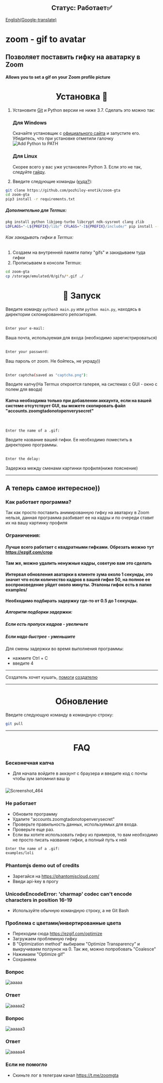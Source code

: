 <h2 align="center">Статус: Работает✅</h2>

[English(Google-translate)](README-ENG.md)

# zoom - gif to avatar
## Позволяет поставить гифку на аватарку в Zoom 
#### Allows you to set a gif on your Zoom profile picture 

<h1 align="center">Установка 🚀 </h1>


1. Установите [Git](https://git-scm.com/book/ru/v2/%D0%92%D0%B2%D0%B5%D0%B4%D0%B5%D0%BD%D0%B8%D0%B5-%D0%A3%D1%81%D1%82%D0%B0%D0%BD%D0%BE%D0%B2%D0%BA%D0%B0-Git) и Python версии не ниже 3.7. Сделать это можно так:

    <h3>Для Windows</h3>

    Скачайте установщик с [официального сайта](https://www.python.org/downloads/) и запустите его. Убедитесь, что при установке отметили галочку ![Add Python to PATH](https://user-images.githubusercontent.com/42045258/69171091-557d2780-0b0c-11ea-8adf-7f819357f041.png)
    
    <h3>Для Linux</h3>

    Скорее всего у вас уже установлен Python 3. Если это не так, следуйте [гайду](https://realpython.com/installing-python/#linux).

2. Введите следующие команды ([куда?](http://comp-profi.com/kak-vyzvat-komandnuyu-stroku-ili-konsol-windows/)):

```sh
git clone https://github.com/pozhiloy-enotik/zoom-gta
cd zoom-gta
pip3 install -r requirements.txt
```

#####      Дополнительно для Termux:
```sh
pkg install python libjpeg-turbo libcrypt ndk-sysroot clang zlib
LDFLAGS="-L${PREFIX}/lib/" CFLAGS="-I${PREFIX}/include/" pip install --upgrade wheel pillow
```
###### Как закидывать гифки в Termux:
1. Создаем на внутренней памяти папку "gifs" и закидываем туда гифки
2. Прописываем в консоли Termux:
```sh
cd zoom-gta
cp /storage/emulated/0/gifs/*.gif ./
```


<h1 align="center">🚩 Запуск</h1>

Введите команду `python3 main.py` или `python main.py`, находясь в директории склонированного репозитория.  <br/>
  <br/>
```sh
Enter your e-mail:
```
Ваша почта, используемая для входа (необходимо зарегистрироваться)  <br/>
  <br/>
```sh
Enter your password:
```
Ваш пароль от zoom. Не бойтесь, не украду))  <br/>
  <br/>
```sh
Enter captcha(saved as "captcha.png"):
```
Вводите капчу(На Termux откроется галерея, на системах с GUI - окно с полем для ввода)
#### Капча необходима только при добавлении аккаунта, если на вашей системе отсутствует GUI, вы можете скопировать файл "accounts.zoomgtadonotopenverysecret"   <br/>
  <br/>

```sh
Enter the name of a .gif:
```
Вводите название вашей гифки. Ее необходимо поместить в директорию программы.  <br/>
  <br/>
```sh
Enter the delay:
```
Задержка между сменами картинки профиля(ниже пояснение)

____

## А теперь самое интересное))
### Как работает программа?
Так как просто поставить анимированную гифку на аватарку в Zoom нельзя, данная программа разбивает ее на кадры и по очереди ставит их на вашу картинку профиля

### Ограничения: 
#### Лучше всего работает с квадратными гифками. Обрезать можно тут https://ezgif.com/crop
#### Там же, можно удалить ненужные кадры, советую вам это сделать

#### Интервал обновления аватарки в клиенте зума около 1 секунды, это значит что если количество кадров в вашей гифке 50, на полное ее воспроизведение уйдет около минуты. Эталоны гифок есть в папке examples/
#### Необходимо подбирать задержку где-то от 0.5 до 1 секунды.
##### Алгоритм подборки задержки:
##### Если есть пропуск кадров - увеличьте
##### Если надо быстрее - уменьшите
Для смены задержки во время выполнения программы:
- нажмите Ctrl + C
- введите 4
____
Создатель хочет кушать, [помоги](https://donatepay.ru/don/pozhiloyenotik) [создателю](https://www.donationalerts.com/r/pozhiloyenotik)

____
<h1 align="center">Обновление</h1>

Введите следующую команду в командную строку:
```sh
git pull
```
____
<h1 align="center">FAQ</h1>

### Бесконечная капча
  - Для начала войдите в аккаунт с браузера и введите код с почты чтобы зум запомнил ваш ip
###

![Screenshot_464](https://user-images.githubusercontent.com/49619526/158879597-b0c4b72e-9f27-49f7-940d-4b70a0c2ab8d.png)

### Не работает
  - Обновите программу
  - Удалите "accounts.zoomgtadonotopenverysecret"
  - Проверьте правильность данных, используемых для входа. 
  - Проверьте еще раз. 
  - Если вы хотите использовать гифку из примеров, то вам необходимо не просто писать название гифки, а полный путь к ней
  ```sh
  Enter the name of a .gif:
  examples/loli
  ```
### Phantomjs demo out of credits
  - Зарегайся на https://phantomjscloud.com/
  - Введи api-key в прогу
  
### UnicodeEncodeError: 'charmap' codec can't encode characters in position 16-19
  - Используйте обычную командную строку, а не Git Bash
 
### Проблема с цветами/инвертированные цвета
  - Переходим сюда https://ezgif.com/optimize
  - Загружаем проблемную гифку
  - В "Optimization method" выбираем "Optimize Transparency" и выкручиваем ползунок на 0. Так же, можно попробовать "Coalesce"
  - Нажимаем "Optimize gif"
  - Сохраняем



### Вопрос
![aaaaa](https://image.prntscr.com/image/q40HosUtSpyI3eWD9XFyYw.png)
### Ответ
![aaaaa2](https://image.prntscr.com/image/y2HfJp-BTye8Qad_O3Egsg.png)

### Вопрос
![aaaaa3](https://image.prntscr.com/image/-W5epeQPR-SH8JUpLtZObQ.png)
### Ответ
![aaaaa4](https://image.prntscr.com/image/xFyt9NxCSlezW0tPuWiEwA.png)

### Если не помогло
  - Скиньте лог в телеграм канал https://t.me/zoomgta
